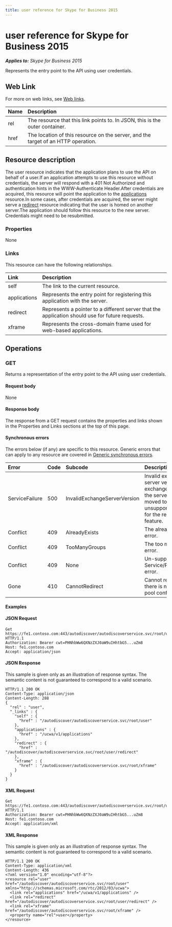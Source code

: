 ```yaml
---
title: user reference for Skype for Business 2015
---
```

# user reference for Skype for Business 2015

 _**Applies to:** Skype for Business 2015_


Represents the entry point to the API using user credentials.
            

## Web Link
<a name = "sectionSection0"> </a>

For more on web links, see [Web links](WebLinks.md).


|**Name**|**Description**|
|:-----|:-----|
|rel|The resource that this link points to. In JSON, this is the outer container.|
|href|The location of this resource on the server, and the target of an HTTP operation.|

## Resource description
<a name = "sectionSection1"> </a>

The user resource indicates that the application plans to use the API on behalf of a user.If an application attempts to use this resource without credentials, the server will respond with a 401 Not Authorized and authentication hints in the WWW-Authenticate Header.After credentials are acquired, this resource will point the application to the [applications](applications_ref.md) resource.In some cases, after credentials are acquired, the server might serve a [redirect](redirect_ref.md) resource indicating that the user is homed on another server.The application should follow this resource to the new server. Credentials might need to be resubmitted.

### Properties



None

### Links



This resource can have the following relationships.

|**Link**|**Description**|
|:-----|:-----|
|self|The link to the current resource.|
|applications|Represents the entry point for registering this application with the server.|
|redirect|Represents a pointer to a different server that the application should use for future requests.|
|xframe|Represents the cross-domain frame used for web-based applications.|

## Operations



<a name="sectionSection2"></a>

### GET




Returns a representation of the entry point to the API using user credentials.

#### Request body



None


#### Response body



The response from a GET request contains the properties and links shown in the Properties and Links sections at the top of this page.

#### Synchronous errors



The errors below (if any) are specific to this resource. Generic errors that can apply to any resource are covered in [Generic synchronous errors](GenericSynchronousErrors.md).

|**Error**|**Code**|**Subcode**|**Description**|
|:-----|:-----|:-----|:-----|
|ServiceFailure|500|InvalidExchangeServerVersion|Invalid exchange server version.The exchange mailbox of the server might have moved to an unsupported version for the required feature.|
|Conflict|409|AlreadyExists|The already exists error.|
|Conflict|409|TooManyGroups|The too many groups error.|
|Conflict|409|None|Un-supported Service/Resource/API error.|
|Gone|410|CannotRedirect|Cannot redirect since there is no back up pool configured.|

#### Examples




#### JSON Request




```
Get https://fe1.contoso.com:443/autodiscover/autodiscoverservice.svc/root/user HTTP/1.1
Authorization: Bearer cwt=PHNhbWw6QXNzZXJ0aW9uIHhtbG5...uZm8
Host: fe1.contoso.com
Accept: application/json

```


#### JSON Response



This sample is given only as an illustration of response syntax. The semantic content is not guaranteed to correspond to a valid scenario.
```
HTTP/1.1 200 OK
Content-Type: application/json
Content-Length: 288
{
  "rel" : "user",
  "_links" : {
    "self" : {
      "href" : "/autodiscover/autodiscoverservice.svc/root/user"
    },
    "applications" : {
      "href" : "/ucwa/v1/applications"
    },
    "redirect" : {
      "href" : "/autodiscover/autodiscoverservice.svc/root/user/redirect"
    },
    "xframe" : {
      "href" : "/autodiscover/autodiscoverservice.svc/root/xframe"
    }
  }
}
```


#### XML Request




```
Get https://fe1.contoso.com:443/autodiscover/autodiscoverservice.svc/root/user HTTP/1.1
Authorization: Bearer cwt=PHNhbWw6QXNzZXJ0aW9uIHhtbG5...uZm8
Host: fe1.contoso.com
Accept: application/xml

```


#### XML Response



This sample is given only as an illustration of response syntax. The semantic content is not guaranteed to correspond to a valid scenario.
```
HTTP/1.1 200 OK
Content-Type: application/xml
Content-Length: 436
<?xml version="1.0" encoding="utf-8"?>
<resource rel="user" href="/autodiscover/autodiscoverservice.svc/root/user" xmlns="http://schemas.microsoft.com/rtc/2012/03/ucwa">
  <link rel="applications" href="/ucwa/v1/applications" />
  <link rel="redirect" href="/autodiscover/autodiscoverservice.svc/root/user/redirect" />
  <link rel="xframe" href="/autodiscover/autodiscoverservice.svc/root/xframe" />
  <property name="rel">user</property>
</resource>
```


